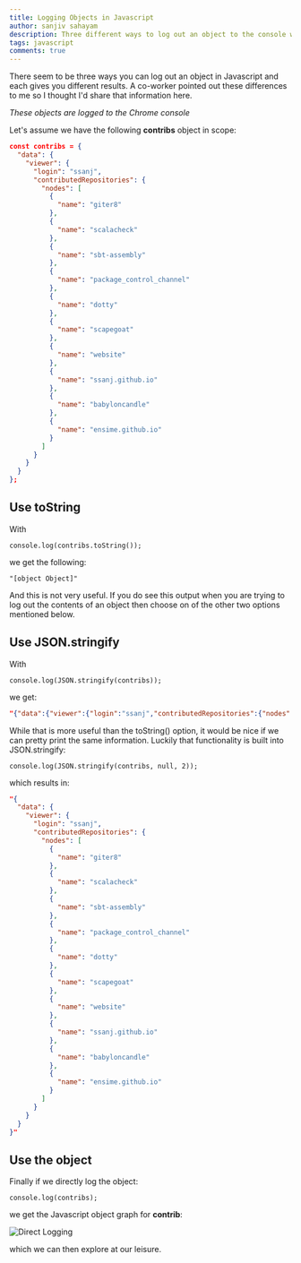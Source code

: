 ```yaml
---
title: Logging Objects in Javascript
author: sanjiv sahayam
description: Three different ways to log out an object to the console with varying outputs.
tags: javascript
comments: true
---
```


There seem to be three ways you can log out an object in Javascript and each gives you different results. A co-worker pointed out these differences to me so I thought I'd share that information here.

_These objects are logged to the Chrome console_

Let's assume we have the following __contribs__ object in scope:

```{.json .scrollx}
const contribs = {
  "data": {
    "viewer": {
      "login": "ssanj",
      "contributedRepositories": {
        "nodes": [
          {
            "name": "giter8"
          },
          {
            "name": "scalacheck"
          },
          {
            "name": "sbt-assembly"
          },
          {
            "name": "package_control_channel"
          },
          {
            "name": "dotty"
          },
          {
            "name": "scapegoat"
          },
          {
            "name": "website"
          },
          {
            "name": "ssanj.github.io"
          },
          {
            "name": "babyloncandle"
          },
          {
            "name": "ensime.github.io"
          }
        ]
      }
    }
  }
};
```

## Use toString

With

```{.terminal .scrollx}
console.log(contribs.toString());
```

we get the following:

```{.terminal .scrollx}
"[object Object]"
```

And this is not very useful. If you do see this output when you are trying to log out the contents of an object then choose on of the other two options mentioned below.

## Use JSON.stringify

With

```{.terminal .scrollx}
console.log(JSON.stringify(contribs));
```

we get:

```{.json .scrollx}
"{"data":{"viewer":{"login":"ssanj","contributedRepositories":{"nodes":[{"name":"giter8"},{"name":"scalacheck"},{"name":"sbt-assembly"},{"name":"package_control_channel"},{"name":"dotty"},{"name":"scapegoat"},{"name":"website"},{"name":"ssanj.github.io"},{"name":"babyloncandle"},{"name":"ensime.github.io"}]}}}}"
```

While that is more useful than the toString() option, it would be nice if we can pretty print the same information. Luckily that functionality is built into JSON.stringify:

```{.terminal .scrollx}
console.log(JSON.stringify(contribs, null, 2));
```

which results in:

```{.json .scrollx}
"{
  "data": {
    "viewer": {
      "login": "ssanj",
      "contributedRepositories": {
        "nodes": [
          {
            "name": "giter8"
          },
          {
            "name": "scalacheck"
          },
          {
            "name": "sbt-assembly"
          },
          {
            "name": "package_control_channel"
          },
          {
            "name": "dotty"
          },
          {
            "name": "scapegoat"
          },
          {
            "name": "website"
          },
          {
            "name": "ssanj.github.io"
          },
          {
            "name": "babyloncandle"
          },
          {
            "name": "ensime.github.io"
          }
        ]
      }
    }
  }
}"
```

## Use the object

Finally if we directly log the object:

```{.terminal .scrollx}
console.log(contribs);
```

we get the Javascript object graph for __contrib__:

![Direct Logging](/images/logging-objects-in-js/log-object-directly.jpg)

which we can then explore at our leisure.